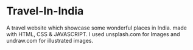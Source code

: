 # Travel-In-India
A travel website which showcase some wonderful places in India. made with HTML, CSS &amp; JAVASCRIPT. I used unsplash.com for Images and undraw.com for illustrated images.

